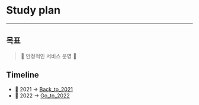 # Study plan
---
## 목표
> 🗿 안정적인 서비스 운영 🗿
## Timeline
* 🐄 2021 -> [Back_to_2021](./2021/)
* 🐅 2022 -> [Go_to_2022](./2022/)